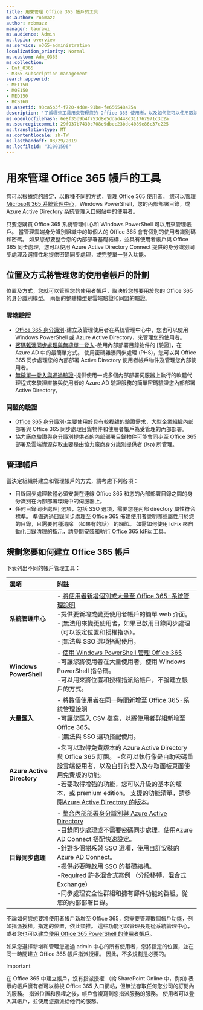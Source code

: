 ```yaml
---
title: 用來管理 Office 365 帳戶的工具
ms.author: robmazz
author: robmazz
manager: laurawi
ms.audience: Admin
ms.topic: overview
ms.service: o365-administration
localization_priority: Normal
ms.custom: Adm_O365
ms.collection:
- Ent_O365
- M365-subscription-management
search.appverid:
- MET150
- MOE150
- MED150
- BCS160
ms.assetid: 98ca5b3f-f720-4d8e-91be-fe656548a25a
description: '了解哪些工具用來管理您的 Office 365 使用者，以及如何您可以使用取決於您要如何管理使用者身分識別。 '
ms.openlocfilehash: 6e8f35d9b4f753d8e5ddad448d311767971c3c2a
ms.sourcegitcommit: 29f937b7430c708c9dbec23bdc4089e86c37c225
ms.translationtype: MT
ms.contentlocale: zh-TW
ms.lasthandoff: 03/29/2019
ms.locfileid: "31001596"
---
```

# <a name="tools-to-manage-office-365-accounts"></a>用來管理 Office 365 帳戶的工具

您可以根據您的設定，以數種不同的方式，管理 Office 365 使用者。 您可以管理[Microsoft 365 系統管理中心](https://admin.microsoft.com)，Windows PowerShell，您的內部部署目錄，或 Azure Active Directory 系統管理入口網站中的使用者。

只要您購買 Office 365 系統管理中心和 Windows PowerShell 可以用來管理帳戶。 當管理雲端身分識別組織中的每個人的 Office 365 會有個別的使用者識別碼和密碼。 如果您想要整合您的內部部署基礎結構，並具有使用者帳戶與 Office 365 同步處理，您可以使用 Azure Active Directory Connect 提供的身分識別同步處理及選擇性地提供密碼同步處理，或完整單一登入功能。
  
## <a name="plan-for-where-and-how-you-will-manage-your-user-accounts"></a>位置及方式將管理您的使用者帳戶的計劃

位置及方式，您就可以管理您的使用者帳戶，取決於您想要用於您的 Office 365 的身分識別模型。 兩個的整體模型是雲端驗證和同盟的驗證。
  
### <a name="cloud-authentication"></a>雲端驗證

- [Office 365 身分識別](about-office-365-identity.md)-建立及管理使用者在系統管理中心中，您也可以使用 Windows PowerShell 或 Azure Active Directory，來管理您的使用者。
- [密碼雜湊同步處理與無縫單一登入](about-office-365-identity.md)-啟用內部部署目錄物件的 [驗證]，在 Azure AD 中的最簡單方式。 使用密碼雜湊同步處理 (PHS)，您可以與 Office 365 同步處理您的內部部署 Active Directory 使用者帳戶物件及管理您內部使用者。 
- [無縫單一登入與通過驗證](about-office-365-identity.md)-提供使用一或多個內部部署伺服器上執行的軟體代理程式來驗證直接與使用者的 Azure AD 驗證服務的簡單密碼驗證您內部部署 Active Directory。 

### <a name="federated-authentication"></a>同盟的驗證

- [Office 365 身分識別](about-office-365-identity.md)-主要使用於具有較複雜的驗證需求，大型企業組織內部部署與 Office 365 同步處理目錄物件和使用者帳戶為受管理的內部部署。 
- [協力廠商驗證與身分識別提供者](about-office-365-identity.md)的內部部署目錄物件可能會同步至 Office 365 部署及雲端資源存取主要是由協力廠商身分識別提供者 (Isp) 所管理。 

## <a name="managing-accounts"></a>管理帳戶

當決定組織將建立和管理帳戶的方式，請考慮下列各項：
  
- 目錄同步處理軟體必須安裝在連線 Office 365 和您的內部部署目錄之間的身分識別在內部部署環境中的伺服器上。
- 任何目錄同步處理] 選項，包括 SSO 選項，需要您在內部 directory 屬性符合標準。 [準備透過目錄同步處理至 Office 365 佈建使用者](prepare-for-directory-synchronization.md)說明哪些屬性用於您的目錄，且需要何種清除 （如果有的話） 的細節。 如需如何使用 IdFix 來自動化目錄清理的指示，請參閱[安裝和執行 Office 365 IdFix 工具](install-and-run-idfix.md)。 

## <a name="plan-how-you-are-going-to-create-office-365-accounts"></a>規劃您要如何建立 Office 365 帳戶

下表列出不同的帳戶管理工具：

|**選項**|**附註**|
|:-----|:-----|
|**系統管理中心** | - [將使用者新增個別或大量至 Office 365-系統管理說明](https://support.office.com/article/1970f7d6-03b5-442f-b385-5880b9c256ec) <br> -提供要新增或變更使用者帳戶的簡單 web 介面。 <br> -[無法用來變更使用者，如果已啟用目錄同步處理 （可以設定位置和授權指派）。 <br> -[無法與 SSO 選項搭配使用。 <br> |
|**Windows PowerShell** | - [使用 Windows PowerShell 管理 Office 365](https://go.microsoft.com/fwlink/p/?LinkId=698471) <br> -可讓您將使用者在大量使用者，使用 Windows PowerShell 指令碼。 <br> -可以用來將位置和授權指派給帳戶，不論建立帳戶的方式。 <br> |
|**大量匯入** | - [將數個使用者在同一時間新增至 Office 365-系統管理說明](add-several-users-at-the-same-time.md) <br> -可讓您匯入 CSV 檔案，以將使用者群組新增至 Office 365。 <br> -[無法與 SSO 選項搭配使用。 <br> |
|**Azure Active Directory** | -您可以取得免費版本的 Azure Active Directory 與 Office 365 訂閱。 -您可以執行像是自助密碼重設雲端使用者，以及自訂的登入及存取面板頁面使用免費版的功能。 <br> -若要取得增強的功能，您可以升級的基本的版本，或 premium edition。 支援的功能清單，請參閱[Azure Active Directory 的版本](https://go.microsoft.com/fwlink/p/?LinkId=698465)。 <br> |
|**目錄同步處理** | - [整合內部部署身分識別與 Azure Active Directory](https://go.microsoft.com/fwlink/p/?LinkID=624168) <br> -目錄同步處理或不需要密碼同步處理，使用[Azure AD Connect 搭配快速設定](https://go.microsoft.com/fwlink/p/?LinkID=698537)。  <br>  -針對多個樹系與 SSO 選項，使用[自訂安裝的 Azure AD Connect](https://go.microsoft.com/fwlink/p/?LinkId=698430)。 <br> -提供必要時啟用 SSO 的基礎結構。 <br> -Required 許多混合式案例 （分段移轉，混合式 Exchange） <br> -同步處理安全性群組和擁有郵件功能的群組，從您的內部部署目錄。 <br> |

不論如何您想要將使用者帳戶新增至 Office 365，您需要管理數個帳戶功能，例如指派授權，指定的位置，依此類推。 這些功能可以管理長期從系統管理中心，或者您也可以[建立使用 Office 365 PowerShell 的使用者帳戶](https://go.microsoft.com/fwlink/p/?LinkId=717083)。

如果您選擇新增和管理您透過 admin 中心的所有使用者，您將指定的位置，並在同一時間建立 Office 365 帳戶指派授權。 因此，不多規劃是必要的。

> [!IMPORTANT]
> 在 Office 365 中建立帳戶，沒有指派授權 （給 SharePoint Online 中，例如) 表示的帳戶擁有者可以檢視 Office 365 入口網站，但無法存取任何您公司的訂閱內的服務。 指派位置和授權之後，帳戶會複寫到您指派服務的服務。 使用者可以登入其帳戶，並使用您指派給他們的服務。